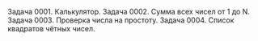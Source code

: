 Задача 0001. Калькулятор.
Задача 0002. Сумма всех чисел от 1 до N.
Задача 0003. Проверка числа на простоту.
Задача 0004. Список квадратов чётных чисел.